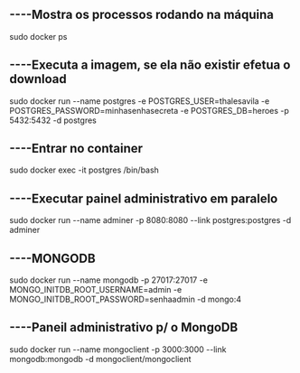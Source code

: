 ## ----Mostra os processos rodando na máquina
sudo docker ps

## ----Executa a imagem, se ela não existir efetua o download
sudo docker run --name postgres -e POSTGRES_USER=thalesavila -e POSTGRES_PASSWORD=minhasenhasecreta -e POSTGRES_DB=heroes -p 5432:5432 -d postgres

## ----Entrar no container
sudo docker exec -it postgres /bin/bash

## ----Executar painel administrativo em paralelo
sudo docker run --name adminer -p 8080:8080 --link postgres:postgres -d adminer

## ----MONGODB
sudo docker run --name mongodb -p 27017:27017 -e MONGO_INITDB_ROOT_USERNAME=admin -e MONGO_INITDB_ROOT_PASSWORD=senhaadmin -d mongo:4

## ----Paneil administrativo p/ o MongoDB
sudo docker run --name mongoclient -p 3000:3000 --link mongodb:mongodb -d mongoclient/mongoclient
